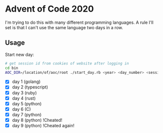 # Advent of Code 2020

I'm trying to do this with many different programming languages. A rule I'll set is
that I can't use the same language two days in a row.

## Usage

Start new day:
```bash
# get session id from cookies of website after logging in
cd bin
AOC_DIR=/location/of/aoc/root ./start_day.rb <year> <day_number> <session_id>
```

- [x] day 1 (golang)
- [x] day 2 (typescript)
- [x] day 3 (ruby)
- [x] day 4 (rust)
- [x] day 5 (python)
- [x] day 6 (C)
- [x] day 7 (python)
- [x] day 8 (python) !Cheated!
- [x] day 9 (python) !Cheated again!
